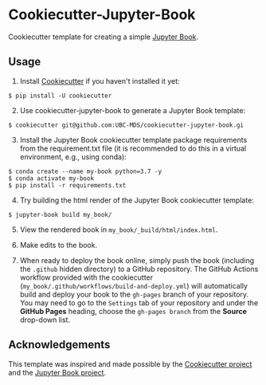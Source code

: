 # Cookiecutter-Jupyter-Book

Cookiecutter template for creating a simple [Jupyter Book](https://jupyterbook.org/intro.html).

## Usage

1. Install [Cookiecutter](https://github.com/cookiecutter/cookiecutter/tree/1.7.2) if you haven't installed it yet:

```
$ pip install -U cookiecutter
```

2. Use cookiecutter-jupyter-book to generate a Jupyter Book template:

```
$ cookiecutter git@github.com:UBC-MDS/cookiecutter-jupyter-book.gi
```

3. Install the Jupyter Book cookiecutter template package requirements from the requirement.txt file (it is recommended to do this in a virtual environment, e.g., using conda):

```
$ conda create --name my-book python=3.7 -y
$ conda activate my-book
$ pip install -r requirements.txt
```

4. Try building the html render of the Jupyter Book cookiecutter template:

```
$ jupyter-book build my_book/
```

5. View the rendered book in `my_book/_build/html/index.html`.

6. Make edits to the book.

7. When ready to deploy the book online, simply push the book (including the `.github` hidden directory) to a GitHub repository. The GitHub Actions workflow provided with the cookiecutter (`my_book/.github/workflows/build-and-deploy.yml`) will automatically build and deploy your book to the `gh-pages` branch of your repository. You may need to go to the `Settings` tab of your repository and under the **GitHub Pages** heading, choose the `gh-pages branch` from the **Source** drop-down list.


## Acknowledgements

This template was inspired and made possible by the [Cookiecutter project](https://github.com/cookiecutter/cookiecutter) and the [Jupyter Book project](https://github.com/executablebooks/jupyter-book).

